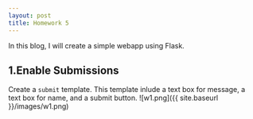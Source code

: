 ```yaml
---
layout: post
title: Homework 5
---
```

In this blog, I will create a simple webapp using Flask.
## 1.Enable Submissions
 Create a `submit` template. This template inlude a text box for message, a text box for name, and a submit button.
 ![w1.png]({{ site.baseurl }}/images/w1.png)